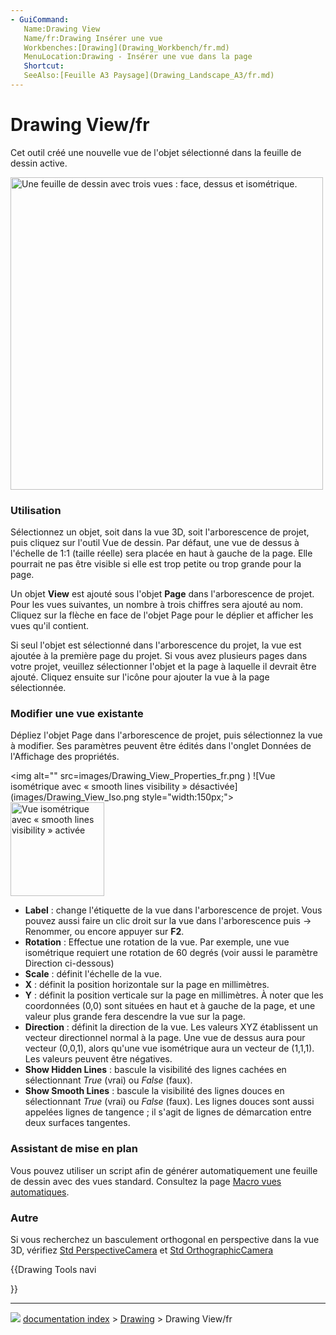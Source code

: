 ```yaml
---
- GuiCommand:
   Name:Drawing View
   Name/fr:Drawing Insérer une vue
   Workbenches:[Drawing](Drawing_Workbench/fr.md)
   MenuLocation:Drawing - Insérer une vue dans la page
   Shortcut:
   SeeAlso:[Feuille A3 Paysage](Drawing_Landscape_A3/fr.md)
---
```


# Drawing View/fr

Cet outil créé une nouvelle vue de l\'objet sélectionné dans la feuille de dessin active.

<img alt="Une feuille de dessin avec trois vues : face, dessus et isométrique." src=images/Drawing_Views_fr.png  style="width:500px;">

### Utilisation

Sélectionnez un objet, soit dans la vue 3D, soit l\'arborescence de projet, puis cliquez sur l\'outil Vue de dessin. Par défaut, une vue de dessus à l\'échelle de 1:1 (taille réelle) sera placée en haut à gauche de la page. Elle pourrait ne pas être visible si elle est trop petite ou trop grande pour la page.

Un objet **View** est ajouté sous l\'objet **Page** dans l\'arborescence de projet. Pour les vues suivantes, un nombre à trois chiffres sera ajouté au nom. Cliquez sur la flèche en face de l\'objet Page pour le déplier et afficher les vues qu\'il contient.

Si seul l\'objet est sélectionné dans l\'arborescence du projet, la vue est ajoutée à la première page du projet. Si vous avez plusieurs pages dans votre projet, veuillez sélectionner l\'objet et la page à laquelle il devrait être ajouté. Cliquez ensuite sur l\'icône pour ajouter la vue à la page sélectionnée.

### Modifier une vue existante 

Dépliez l\'objet Page dans l\'arborescence de projet, puis sélectionnez la vue à modifier. Ses paramètres peuvent être édités dans l\'onglet Données de l\'Affichage des propriétés.

<img alt="" src=images/Drawing_View_Properties_fr.png‎ ) ![Vue isométrique avec « smooth lines visibility » désactivée](images/Drawing_View_Iso.png‎  style="width:150px;"> <img alt="Vue isométrique avec « smooth lines visibility » activée" src=images/Drawing_View_Iso_SmoothLines.png‎‎  style="width:150px;">

-   **Label** : change l\'étiquette de la vue dans l\'arborescence de projet. Vous pouvez aussi faire un clic droit sur la vue dans l\'arborescence puis → Renommer, ou encore appuyer sur **F2**.
-   **Rotation** : Effectue une rotation de la vue. Par exemple, une vue isométrique requiert une rotation de 60 degrés (voir aussi le paramètre Direction ci-dessous)
-   **Scale** : définit l\'échelle de la vue.
-   **X** : définit la position horizontale sur la page en millimètres.
-   **Y** : définit la position verticale sur la page en millimètres. À noter que les coordonnées (0,0) sont situées en haut et à gauche de la page, et une valeur plus grande fera descendre la vue sur la page.
-   **Direction** : définit la direction de la vue. Les valeurs XYZ établissent un vecteur directionnel normal à la page. Une vue de dessus aura pour vecteur (0,0,1), alors qu\'une vue isométrique aura un vecteur de (1,1,1). Les valeurs peuvent être négatives.
-   **Show Hidden Lines** : bascule la visibilité des lignes cachées en sélectionnant *True* (vrai) ou *False* (faux).
-   **Show Smooth Lines** : bascule la visibilité des lignes douces en sélectionnant *True* (vrai) ou *False* (faux). Les lignes douces sont aussi appelées lignes de tangence ; il s\'agit de lignes de démarcation entre deux surfaces tangentes.

### Assistant de mise en plan 

Vous pouvez utiliser un script afin de générer automatiquement une feuille de dessin avec des vues standard. Consultez la page [Macro vues automatiques](Macro_Automatic_drawing/fr.md).




### Autre

Si vous recherchez un basculement orthogonal en perspective dans la vue 3D, vérifiez [Std PerspectiveCamera](Std_PerspectiveCamera/fr.md) et [Std OrthographicCamera](Std_OrthographicCamera/fr.md)





{{Drawing Tools navi

}}



---
![](images/Button_right.svg) [documentation index](../README.md) > [Drawing](Category_Drawing.md) > Drawing View/fr

